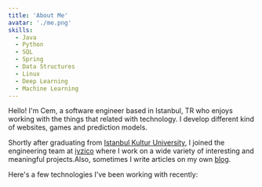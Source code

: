 ```yaml
---
title: 'About Me'
avatar: './me.png'
skills:
  - Java
  - Python
  - SQL
  - Spring
  - Data Structures
  - Linux
  - Deep Learning
  - Machine Learning
---
```


Hello! I'm Cem, a software engineer based in Istanbul, TR who enjoys working with the things that related with technology. I develop different kind of websites, games and prediction models.

Shortly after graduating from [Istanbul Kultur University](https://www.iku.edu.tr), I joined the engineering team at [iyzico](https://www.iyzico.com/) where I work on a wide variety of interesting and meaningful projects.Also, sometimes I write articles on my own [blog](https://medium.com/cem-cebi).

Here's a few technologies I've been working with recently:
